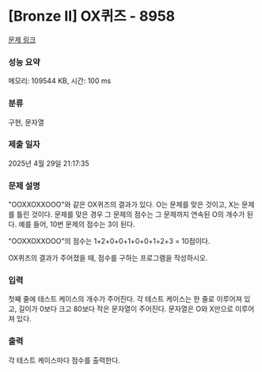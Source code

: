 # [Bronze II] OX퀴즈 - 8958 

[문제 링크](https://www.acmicpc.net/problem/8958) 

### 성능 요약

메모리: 109544 KB, 시간: 100 ms

### 분류

구현, 문자열

### 제출 일자

2025년 4월 29일 21:17:35

### 문제 설명

<p>"OOXXOXXOOO"와 같은 OX퀴즈의 결과가 있다. O는 문제를 맞은 것이고, X는 문제를 틀린 것이다. 문제를 맞은 경우 그 문제의 점수는 그 문제까지 연속된 O의 개수가 된다. 예를 들어, 10번 문제의 점수는 3이 된다.</p>

<p>"OOXXOXXOOO"의 점수는 1+2+0+0+1+0+0+1+2+3 = 10점이다.</p>

<p>OX퀴즈의 결과가 주어졌을 때, 점수를 구하는 프로그램을 작성하시오.</p>

### 입력 

 <p>첫째 줄에 테스트 케이스의 개수가 주어진다. 각 테스트 케이스는 한 줄로 이루어져 있고, 길이가 0보다 크고 80보다 작은 문자열이 주어진다. 문자열은 O와 X만으로 이루어져 있다.</p>

### 출력 

 <p>각 테스트 케이스마다 점수를 출력한다.</p>


